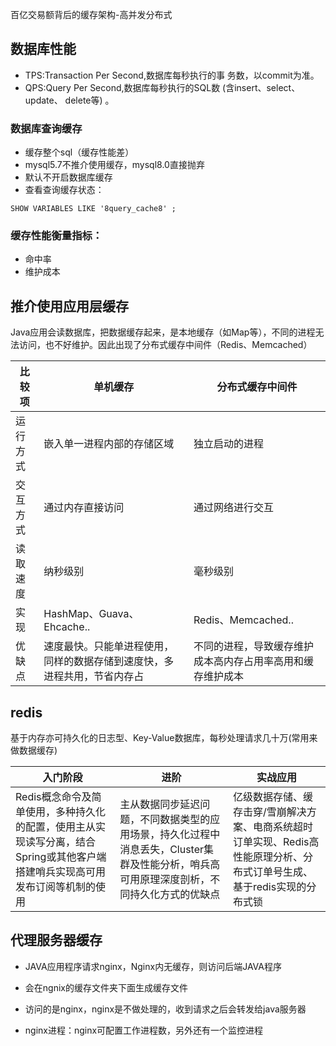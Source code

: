 百亿交易额背后的缓存架构-高并发分布式

## 数据库性能
- TPS:Transaction Per Second,数据库每秒执行的事
务数，以commit为准。
- QPS:Query Per Second,数据库每秒执行的SQL数
(含insert、select、 update、 delete等) 。

### 数据库查询缓存

- 缓存整个sql（缓存性能差）
- mysql5.7不推介使用缓存，mysql8.0直接抛弃
- 默认不开启数据库缓存
- 查看查询缓存状态：
```
SHOW VARIABLES LIKE '8query_cache8' ;
```

### 缓存性能衡量指标：
- 命中率
- 维护成本

## 推介使用应用层缓存
Java应用会读数据库，把数据缓存起来，是本地缓存（如Map等），不同的进程无法访问，也不好维护。因此出现了分布式缓存中间件（Redis、Memcached）

比较项 | 单机缓存 | 分布式缓存中间件
---|---|---
运行方式 | 嵌入单一进程内部的存储区域| 独立启动的进程
交互方式| 通过内存直接访问 | 通过网络进行交互
读取速度 | 纳秒级别 | 毫秒级别
实现 | HashMap、Guava、 Ehcache.. | Redis、Memcached..
优缺点|速度最快。只能单进程使用，同样的数据存储到速度快，多进程共用，节省内存占|不同的进程，导致缓存维护成本高内存占用率高用和缓存维护成本


## redis

基于内存亦可持久化的日志型、Key-Value数据库，每秒处理请求几十万(常用来做数据缓存)


入门阶段| 进阶 | 实战应用
---|---|---
Redis概念命令及简单使用，多种持久化的配置，使用主从实现读写分离，结合Spring或其他客户端搭建哨兵实现高可用发布订阅等机制的使用 | 主从数据同步延迟问题，不同数据类型的应用场景，持久化过程中消息丢失，Cluster集群及性能分析，哨兵高可用原理深度剖析，不同持久化方式的优缺点 | 亿级数据存储、缓存击穿/雪崩解决方案、电商系统超时订单实现、Redis高性能原理分析、分布式订单号生成、基于redis实现的分布式锁

## 代理服务器缓存
- JAVA应用程序请求nginx，Nginx内无缓存，则访问后端JAVA程序

- 会在ngnix的缓存文件夹下面生成缓存文件

- 访问的是nginx，nginx是不做处理的，收到请求之后会转发给java服务器

- nginx进程：nginx可配置工作进程数，另外还有一个监控进程
